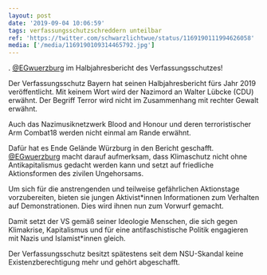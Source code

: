 ```yaml
---
layout: post
date: '2019-09-04 10:06:59'
tags: verfassungsschutzschreddern unteilbar
ref: 'https://twitter.com/schwarzlichtwue/status/1169190111994626058'
media: ['/media/1169190109314465792.jpg']
---
```

. [@EGwuerzburg](https://twitter.com/EGwuerzburg) im Halbjahresbericht des Verfassungsschutzes!

 

Der Verfassungsschutz Bayern hat seinen Halbjahresbericht fürs Jahr 2019 veröffentlicht. Mit keinem Wort wird der Nazimord an Walter Lübcke (CDU) erwähnt. Der Begriff Terror wird nicht im Zusammenhang mit rechter Gewalt erwähnt. 

Auch das Nazimusiknetzwerk Blood and Honour und deren terroristischer Arm Combat18 werden nicht einmal am Rande erwähnt. 

Dafür hat es Ende Gelände Würzburg in den Bericht geschafft. [@EGwuerzburg](https://twitter.com/EGwuerzburg) macht darauf aufmerksam, dass Klimaschutz nicht ohne Antikapitalismus gedacht werden kann und setzt auf friedliche Aktionsformen des zivilen Ungehorsams. 

Um sich für die anstrengenden und teilweise gefährlichen Aktionstage vorzubereiten, bieten sie jungen Aktivist\*innen Informationen zum Verhalten auf Demonstrationen. Dies wird ihnen nun zum Vorwurf gemacht. 

Damit setzt der VS gemäß seiner Ideologie Menschen, die sich gegen Klimakrise, Kapitalismus und für eine antifaschistische Politik engagieren mit Nazis und Islamist\*innen gleich. 

Der Verfassungsschutz besitzt spätestens seit dem NSU-Skandal keine Existenzberechtigung mehr und gehört abgeschafft. 